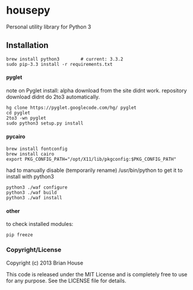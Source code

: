 housepy
=======
Personal utility library for Python 3


Installation
------------

    brew install python3        # current: 3.3.2
    sudo pip-3.3 install -r requirements.txt

#### pyglet

note on Pyglet install: alpha download from the site didnt work. repository download didnt do 2to3 automatically.

    hg clone https://pyglet.googlecode.com/hg/ pyglet
    cd pyglet
    2to3 -wn pyglet
    sudo python3 setup.py install



#### pycairo

    brew install fontconfig
    brew install cairo
    export PKG_CONFIG_PATH="/opt/X11/lib/pkgconfig:$PKG_CONFIG_PATH"

had to manually disable (temporarily rename) /usr/bin/python to get it to install with python3

    python3 ./waf configure
    python3 ./waf build
    python3 ./waf install


#### other
to check installed modules:

    pip freeze



### Copyright/License

Copyright (c) 2013 Brian House

This code is released under the MIT License and is completely free to use for any purpose. See the LICENSE file for details.
